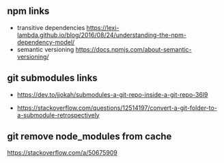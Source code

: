 ## npm links

- transitive dependencies https://lexi-lambda.github.io/blog/2016/08/24/understanding-the-npm-dependency-model/
- semantic versioning https://docs.npmjs.com/about-semantic-versioning/

## git submodules links

- https://dev.to/jjokah/submodules-a-git-repo-inside-a-git-repo-36l9

- https://stackoverflow.com/questions/12514197/convert-a-git-folder-to-a-submodule-retrospectively

## git remove node_modules from cache

https://stackoverflow.com/a/50675909
